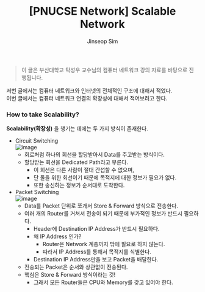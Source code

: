 ﻿---
layout: post
title: "[PNUCSE Network] Scalable Network"
categories: Network
tags: [theory]
author:
  - Jinseop Sim
toc: true
---
> 이 글은 부산대학교 탁성우 교수님의 컴퓨터 네트워크 강의 자료를 바탕으로 진행됩니다.  

저번 글에서는 컴퓨터 네트워크와 인터넷의 전체적인 구조에 대해서 적었다.  
이번 글에서는 컴퓨터 네트워크 연결의 확장성에 대해서 적어보려고 한다.  

### How to take Scalability?
__Scalability(확장성)__ 을 챙기는 데에는 두 가지 방식이 존재한다.

- Circuit Switching  
![image](https://user-images.githubusercontent.com/71700079/191644557-3a9714b1-c36e-4893-a0d8-f3056261a32f.png)  
  - 회로처럼 하나의 회선을 할당받아서 Data를 주고받는 방식이다.
  - 할당받는 회선을 Dedicated Path라고 부른다.
	- 이 회선은 다른 사람이 절대 간섭할 수 없으며,
	- 단 둘을 위한 회선이기 때문에 목적지에 대한 정보가 필요가 없다.
	- 또한 송신하는 정보가 순서대로 도착한다.
- Packet Switching  
![image](https://user-images.githubusercontent.com/71700079/191644516-6a1a819a-66b1-46d2-89ac-0c40bb58471e.png)  
  - Data를 Packet 단위로 쪼개서 Store & Forward 방식으로 전송한다.
  - 여러 개의 Router를 거쳐서 전송이 되기 때문에 부가적인 정보가 반드시 필요하다.
	- Header에 Destination IP Address가 반드시 필요하다.
	- 왜 IP Address 인가?
		- Router은 Network 계층까지 밖에 필요로 하지 않는다.
		- 따라서 IP Address를 통해서 목적지를 식별한다.
	- Destination IP Address만을 보고 Packet을 배달한다.
  - 전송되는 Packet은 순서와 상관없이 전송된다.
  - 핵심은 Store & Forward 방식이라는 것!
  	- 그래서 모든 Router들은 CPU와 Memory를 갖고 있어야 한다.